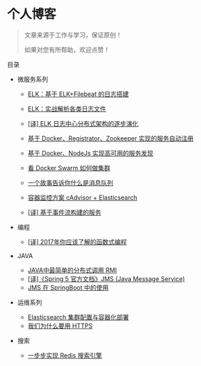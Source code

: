 # 个人博客

> 文章来源于工作与学习，保证原创！
> 
> 如果对您有所帮助，欢迎点赞！

目录

* 微服务系列
    * [ELK：基于 ELK+Filebeat 的日志搭建](https://github.com/jasonGeng88/blog/blob/master/201703/elk.md)

	* [ELK：实战解析各类日志文件](https://github.com/jasonGeng88/blog/blob/master/201703/elk_parse_log.md)

	* [[译] ELK 日志中心分布式架构的逐步演化](https://github.com/jasonGeng88/blog/blob/master/201703/logstash_deploye_scale.md)

	* [基于 Docker、Registrator、Zookeeper 实现的服务自动注册](https://github.com/jasonGeng88/blog/blob/master/201703/service_registry.md)

	* [基于 Docker、NodeJs 实现高可用的服务发现](https://github.com/jasonGeng88/blog/blob/master/201704/service_discovery.md)

	* [看 Docker Swarm 如何做集群](https://github.com/jasonGeng88/blog/blob/master/201704/docker_swarm.md)

	* [一个故事告诉你什么是消息队列](https://github.com/jasonGeng88/blog/blob/master/201705/MQ.md)

	* [容器监控方案 cAdvisor + Elasticsearch](https://github.com/jasonGeng88/blog/blob/master/201705/cadvisor.md) 

	* [[译] 基于事件流构建的服务](https://github.com/jasonGeng88/blog/blob/master/201706/event.md)

* 编程
	* [[译] 2017年你应该了解的函数式编程](https://github.com/jasonGeng88/blog/blob/master/201705/functional_programming.md) 

* JAVA
	* [JAVA中最简单的分布式调用 RMI](https://github.com/jasonGeng88/blog/blob/master/201704/rmi.md)
	* [[译]《Spring 5 官方文档》JMS (Java Message Service)](https://github.com/jasonGeng88/spring5-translate)
	* [JMS 在 SpringBoot 中的使用](https://github.com/jasonGeng88/blog/blob/master/201706/jms.md)
	
* 运维系列
	* [Elasticsearch 集群配置与容器化部署](https://github.com/jasonGeng88/blog/blob/master/201704/es_cluster.md)
	* [我们为什么要用 HTTPS](https://github.com/jasonGeng88/blog/blob/master/201705/https.md)

* 搜索
	* [一步步实现 Redis 搜索引擎](https://github.com/jasonGeng88/blog/blob/master/201706/redis-search.md)